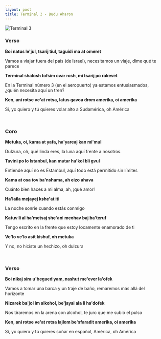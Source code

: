 ```yaml
---
layout: post
title: Terminal 3 - Dudu Aharon
---
```

      
![Terminal 3](http://img.youtube.com/vi/rANiul86eSU/0.jpg)

### Verso

**Boi natus le'jul, tsarij tiul, taguidi ma at omeret**

Vamos a viajar fuera del país (de Israel), necesitamos un viaje, dime qué te parece

**Terminal shalosh tofsim cvar rosh, mi tsarij po rakevet**

En la Terminal número 3 (en el aeropuerto) ya estamos entusiasmados, ¿quién necesita aquí un tren?

**Ken, ani rotse ve'at rotsa, latus gavoa drom amerika, oi amerika**

Si, yo quiero y tú quieres volar alto a Sudamérica, oh América

<br />

### Coro

**Metuka, oi, kama at yafa, ha'yareaj kan mi'mul**

Dulzura, oh, qué linda eres, la luna aquí frente a nosotros

**Tavini po lo Istanbul, kan mutar ha'kol bli gvul**

Entiende aquí no es Estambul, aquí todo está permitido sin límites

**Kama at osa tov ba'nshama, ah eizo ahava**

Cuánto bien haces a mi alma, ah, ¡qué amor!

**Ha'laila mejayej kshe'at iti**

La noche sonríe cuando estás conmigo

**Katuv li al ha'metsaj she'ani meohav baj ba'teruf**

Tengo escrito en la frente que estoy locamente enamorado de ti

**Ve'lo ve'lo asit kishuf, oh metuka**

Y no, no hiciste un hechizo, oh dulzura

<br />

### Verso

**Boi nikaj sira u'begued yam, nashut me'ever la'ofek**

Vamos a tomar una barca y un traje de baño, remaremos más allá del horizonte

**Nizarek ba'jol im alkohol, be'jayai ala li ha'dofek**

Nos tiraremos en la arena con alcohol, te juro que me subió el pulso

**Ken, ani rotse ve'at rotsa lajlom be'sfaradit amerika, oi amerika**

Sí, yo quiero y tú quieres soñar en español, América, oh América
